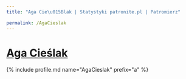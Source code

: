 ```yaml
---
title: "Aga Cie\u015Blak | Statystyki patronite.pl | Patromierz"

permalink: /AgaCieslak
---
```


# [Aga Cieślak](https://patronite.pl/AgaCieslak)

{% include profile.md name="AgaCieslak" prefix="a" %}
